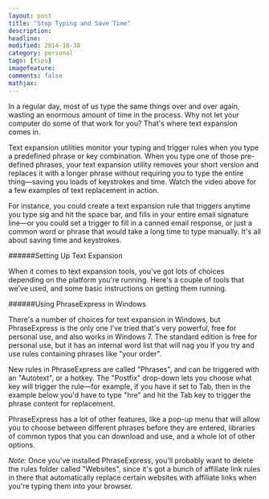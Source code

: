 ```yaml
---
layout: post
title: "Stop Typing and Save Time"
description: 
headline: 
modified: 2014-10-30
category: personal
tags: [tips]
imagefeature: 
comments: false
mathjax: 
---
```

In a regular day, most of us type the same things over and over again, wasting an enormous amount of time in the process. Why not let your computer do some of that work for you? That's where text expansion comes in.

Text expansion utilities monitor your typing and trigger rules when you type a predefined phrase or key combination. When you type one of those pre-defined phrases, your text expansion utility removes your short version and replaces it with a longer phrase without requiring you to type the entire thing—saving you loads of keystrokes and time. Watch the video above for a few examples of text replacement in action.

For instance, you could create a text expansion rule that triggers anytime you type sig and hit the space bar, and fills in your entire email signature line—or you could set a trigger to fill in a canned email response, or just a common word or phrase that would take a long time to type manually. It's all about saving time and keystrokes.

######Setting Up Text Expansion

When it comes to text expansion tools, you've got lots of choices depending on the platform you're running. Here's a couple of tools that we've used, and some basic instructions on getting them running.

######Using PhraseExpress in Windows

There's a number of choices for text expansion in Windows, but PhraseExpress is the only one I've tried that's very powerful, free for personal use, and also works in Windows 7. The standard edition is free for personal use, but it has an internal word list that will nag you if you try and use rules containing phrases like "your order".

New rules in PhraseExpress are called "Phrases", and can be triggered with an "Autotext", or a hotkey. The "Postfix" drop-down lets you choose what key will trigger the rule—for example, if you have it set to Tab, then in the example below you'd have to type "hre" and hit the Tab key to trigger the phrase content for replacement.

PhraseExpress has a lot of other features, like a pop-up menu that will allow you to choose between different phrases before they are entered, libraries of common typos that you can download and use, and a whole lot of other options.

_Note:_ Once you've installed PhraseExpress, you'll probably want to delete the rules folder called "Websites", since it's got a bunch of affiliate link rules in there that automatically replace certain websites with affiliate links when you're typing them into your browser.
